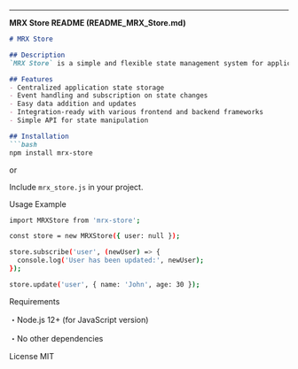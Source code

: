 
---

**MRX Store README (README_MRX_Store.md)**

```markdown
# MRX Store

## Description  
`MRX Store` is a simple and flexible state management system for applications. It allows storing, updating, and synchronizing data efficiently and securely. Perfect for web, desktop, or mobile apps needing centralized state management.

## Features  
- Centralized application state storage  
- Event handling and subscription on state changes  
- Easy data addition and updates  
- Integration-ready with various frontend and backend frameworks  
- Simple API for state manipulation  

## Installation  
```bash
npm install mrx-store
```
or

Include `mrx_store.js` in your project.

Usage Example
```bash
import MRXStore from 'mrx-store';

const store = new MRXStore({ user: null });

store.subscribe('user', (newUser) => {
  console.log('User has been updated:', newUser);
});

store.update('user', { name: 'John', age: 30 });
```

Requirements

・Node.js 12+ (for JavaScript version)

・No other dependencies

License
MIT
